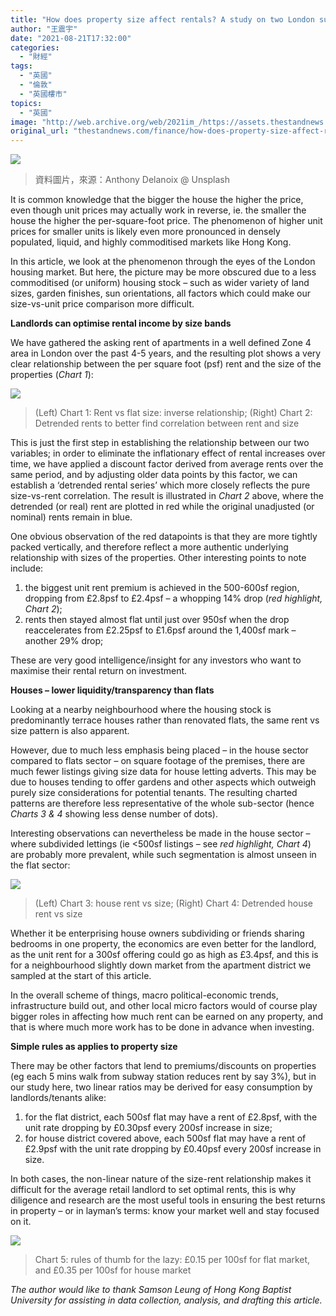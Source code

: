 ```yaml
---
title: "How does property size affect rentals? A study on two London suburbs"
author: "王震宇"
date: "2021-08-21T17:32:00"
categories:
  - "財經"
tags:
  - "英國"
  - "倫敦"
  - "英國樓市"
topics:
  - "英國"
image: "http://web.archive.org/web/2021im_/https://assets.thestandnews.com/media/photos/0_Ta945.jpg"
original_url: "thestandnews.com/finance/how-does-property-size-affect-rentals-a-study-on-two-london-suburbs"
---
```

![](http://web.archive.org/web/2021im_/https://assets.thestandnews.com/media/photos/0_Ta945.jpg)
> 資料圖片，來源：Anthony Delanoix @ Unsplash

It is common knowledge that the bigger the house the higher the price, even though unit prices may actually work in reverse, ie. the smaller the house the higher the per-square-foot price. The phenomenon of higher unit prices for smaller units is likely even more pronounced in densely populated, liquid, and highly commoditised markets like Hong Kong.

In this article, we look at the phenomenon through the eyes of the London housing market. But here, the picture may be more obscured due to a less commoditised (or uniform) housing stock – such as wider variety of land sizes, garden finishes, sun orientations, all factors which could make our size-vs-unit price comparison more difficult.

**Landlords can optimise rental income by size bands**

We have gathered the asking rent of apartments in a well defined Zone 4 area in London over the past 4-5 years, and the resulting plot shows a very clear relationship between the per square foot (psf) rent and the size of the properties (_Chart 1_):

![](http://web.archive.org/web/2021im_/https://assets.thestandnews.com/media/photos/01023652734657324.png)
> (Left) Chart 1: Rent vs flat size: inverse relationship; (Right) Chart 2: Detrended rents to better find correlation between rent and size

This is just the first step in establishing the relationship between our two variables; in order to eliminate the inflationary effect of rental increases over time, we have applied a discount factor derived from average rents over the same period, and by adjusting older data points by this factor, we can establish a ‘detrended rental series’ which more closely reflects the pure size-vs-rent correlation. The result is illustrated in _Chart 2_ above, where the detrended (or real) rent are plotted in red while the original unadjusted (or nominal) rents remain in blue.

One obvious observation of the red datapoints is that they are more tightly packed vertically, and therefore reflect a more authentic underlying relationship with sizes of the properties. Other interesting points to note include:

1.  the biggest unit rent premium is achieved in the 500-600sf region, dropping from £2.8psf to £2.4psf – a whopping 14% drop (_red highlight, Chart 2_);
2.  rents then stayed almost flat until just over 950sf when the drop reaccelerates from £2.25psf to £1.6psf around the 1,400sf mark – another 29% drop;

These are very good intelligence/insight for any investors who want to maximise their rental return on investment.

**Houses – lower liquidity/transparency than flats**

Looking at a nearby neighbourhood where the housing stock is predominantly terrace houses rather than renovated flats, the same rent vs size pattern is also apparent.

However, due to much less emphasis being placed – in the house sector compared to flats sector – on square footage of the premises, there are much fewer listings giving size data for house letting adverts. This may be due to houses tending to offer gardens and other aspects which outweigh purely size considerations for potential tenants. The resulting charted patterns are therefore less representative of the whole sub-sector (hence _Charts 3 & 4_ showing less dense number of dots).

Interesting observations can nevertheless be made in the house sector – where subdivided lettings (ie <500sf listings – see _red highlight, Chart 4_) are probably more prevalent, while such segmentation is almost unseen in the flat sector:

![](http://web.archive.org/web/2021im_/https://assets.thestandnews.com/media/photos/03043652734657324.png)
> (Left) Chart 3: house rent vs size; (Right) Chart 4: Detrended house rent vs size

Whether it be enterprising house owners subdividing or friends sharing bedrooms in one property, the economics are even better for the landlord, as the unit rent for a 300sf offering could go as high as £3.4psf, and this is for a neighbourhood slightly down market from the apartment district we sampled at the start of this article.

In the overall scheme of things, macro political-economic trends, infrastructure build out, and other local micro factors would of course play bigger roles in affecting how much rent can be earned on any property, and that is where much more work has to be done in advance when investing.

**Simple rules as applies to property size**

There may be other factors that lend to premiums/discounts on properties (eg each 5 mins walk from subway station reduces rent by say 3%), but in our study here, two linear ratios may be derived for easy consumption by landlords/tenants alike:

1.  for the flat district, each 500sf flat may have a rent of £2.8psf, with the unit rate dropping by £0.30psf every 200sf increase in size;
2.  for house district covered above, each 500sf flat may have a rent of £2.9psf with the unit rate dropping by £0.40psf every 200sf increase in size.

In both cases, the non-linear nature of the size-rent relationship makes it difficult for the average retail landlord to set optimal rents, this is why diligence and research are the most useful tools in ensuring the best returns in property – or in layman’s terms: know your market well and stay focused on it.

![](http://web.archive.org/web/2021im_/https://assets.thestandnews.com/media/photos/05053652734657324.png)
> Chart 5: rules of thumb for the lazy: £0.15 per 100sf for flat market, and £0.35 per 100sf for house market

_The author would like to thank Samson Leung of Hong Kong Baptist University for assisting in data collection, analysis, and drafting this article._
